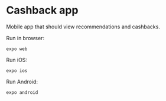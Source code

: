 # Cashback app

Mobile app that should view recommendations and cashbacks.

Run in browser:

`expo web`

Run iOS:

`expo ios`

Run Android:

`expo android`